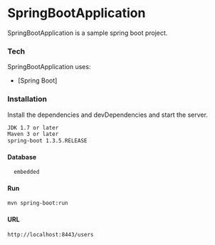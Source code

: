 # SpringBootApplication


SpringBootApplication is a sample spring boot project.

### Tech

SpringBootApplication uses:

* [Spring Boot]

### Installation

Install the dependencies and devDependencies and start the server.

```sh
JDK 1.7 or later
Maven 3 or later
spring-boot 1.3.5.RELEASE
```
#### Database
```sh
  embedded
```
#### Run
```sh
mvn spring-boot:run
```
#### URL
```sh
http://localhost:8443/users
```
